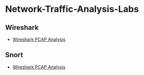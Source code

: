 # Network-Traffic-Analysis-Labs

## Wireshark
- [Wireshark PCAP Analysis](https://github.com/emann615/Network-Traffic-Analysis-Labs/tree/main/Wireshark)

## Snort
- [Wireshark PCAP Analysis](https://github.com/emann615/Network-Traffic-Analysis-Labs/tree/main/Wireshark)
